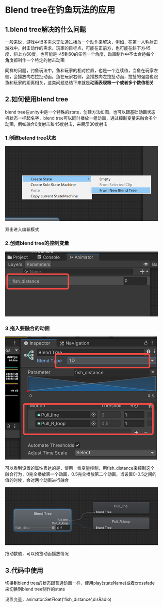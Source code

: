 # Blend tree在钓鱼玩法的应用
## 1.blend tree解决的什么问题
<p>一般来说，游戏中很多需求无法通过播放一个动作来解决，例如，在第一人称射击游戏中，射击动作的需求，玩家的目标点，可能在正前方，也可能在斜下方45度，斜上方60度，也可能是-45到60的任何一个角度，动画制作中不太合适每个角度都制作一个特定的射击动画</p>
<p>同样的问题，钓鱼玩法中，鱼和玩家的相对位置，也是一个连续值，当鱼在玩家左侧，会播放向右拉扯动画，鱼在玩家右侧，会播放向左拉扯动画，拉扯的强度也跟鱼和玩家的距离相关，这类问题总结下来就是<strong>动画表现跟一个或者多个数值相关</strong></p>

## 2.如何使用blend tree
<p>blend tree在unity中是一个特殊的state，创建方法如图，也可以跟基础动画状态机状态一样起名字，blend tree可以同时播放一组动画，通过控制变量来融合多个动画，例如融合0度射击和45度射击，来展示30度射击</p>

### 1.创建belend tree状态
!["创建blend tree"](./create_blend_tree.png)
<p>双击进入编辑模式</p>

### 2.创建blend tree的控制变量
!["创建控制变量"](./create_blend_param.png)
### 3.拖入要融合的动画
!["设置动画和控制变量"](./blend_tree_set.png)
<p>可以看到设置的属性表达的是，使用一维变量控制，用fish_distance来控制这个融合行为，0完全播放第一个动画，0.5完全播放第二个动画，当设置0-0.5之间的值的时候，会对两个动画进行融合</p>

!["blend tree视图"](./blend_tree_view.png)
<p>拖动数值，可以预览动画播放情况</p>

## 3.代码中使用
<p>切换到blend tree的状态跟普通动画一样，使用play(stateName)或者crossfade来切换到blend tree制作的state</p>
<p>设置变量，animator:SetFloat('fish_distance',disRadio)</p>


